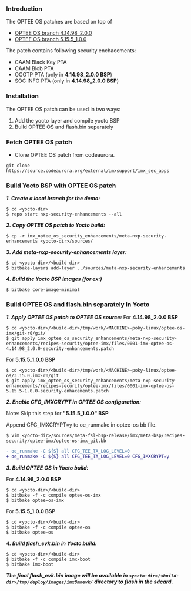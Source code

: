 ### Introduction
The OPTEE OS patches are based on top of 
- [OPTEE OS branch  4.14.98_2.0.0](https://source.codeaurora.org/external/imx/imx-optee-os/log/?h=imx_4.14.98_2.2.0)
- [OPTEE OS branch  5.15.5_1.0.0](https://source.codeaurora.org/external/imx/imx-optee-os/log/?h=lf-5.15.5_1.0.0)

The patch contains following security enchacements:
- CAAM Black Key PTA
- CAAM Blob PTA
- OCOTP PTA	(only in **4.14.98_2.0.0 BSP**)
- SOC INFO PTA	(only in **4.14.98_2.0.0 BSP**)

### Installation
The OPTEE OS patch can be used in two ways:
1. Add the yocto layer and compile yocto BSP
2. Build OPTEE OS and flash.bin separately

### Fetch OPTEE OS patch
- Clone OPTEE OS patch from codeaurora.
```
git clone https://source.codeaurora.org/external/imxsupport/imx_sec_apps
```

### Build Yocto BSP with OPTEE OS patch
***1. Create a local branch for the demo:***
```
$ cd <yocto-dir>
$ repo start nxp-security-enhancements --all
```

***2. Copy OPTEE OS patch to Yocto build:***
```
$ cp -r imx_optee_os_security_enhancements/meta-nxp-security-enhancements <yocto-dir>/sources/
```

***3. Add meta-nxp-security-enhancements layer:***
```
$ cd <yocto-dir>/<build-dir>
$ bitbake-layers add-layer ../sources/meta-nxp-security-enhancements
```

***4. Build the Yocto BSP images (for ex:)***
```
$ bitbake core-image-minimal
```

### Build OPTEE OS and flash.bin separately in Yocto
***1. Apply OPTEE OS patch to OPTEE OS source:***
For **4.14.98_2.0.0 BSP**
```
$ cd <yocto-dir>/<build-dir>/tmp/work/<MACHINE>-poky-linux/optee-os-imx/git-r0/git/
$ git apply imx_optee_os_security_enhancements/meta-nxp-security-enhancements/recipes-security/optee-imx/files/0001-imx-optee-os-4.14.98_2.0.0-security-enhancements.patch
```
For **5.15.5_1.0.0 BSP**
```
$ cd <yocto-dir>/<build-dir>/tmp/work/<MACHINE>-poky-linux/optee-os/3.15.0.imx-r0/git
$ git apply imx_optee_os_security_enhancements/meta-nxp-security-enhancements/recipes-security/optee-imx/files/0001-imx-optee-os-5.15.5-1.0.0-security-enhacements.patch
```

***2. Enable CFG_IMXCRYPT in OPTEE OS configuration:***

Note: Skip this step for **"5.15.5_1.0.0" BSP**

Append CFG_IMXCRYPT=y to oe_runmake in optee-os bb file.
```
$ vim <yocto-dir>/sources/meta-fsl-bsp-release/imx/meta-bsp/recipes-security/optee-imx/optee-os-imx_git.bb
```
```diff
- oe_runmake -C ${S} all CFG_TEE_TA_LOG_LEVEL=0
+ oe_runmake -C ${S} all CFG_TEE_TA_LOG_LEVEL=0 CFG_IMXCRYPT=y
```

***3. Build OPTEE OS in Yocto build:***

For **4.14.98_2.0.0 BSP**
```
$ cd <yocto-dir>/<build-dir>
$ bitbake -f -c compile optee-os-imx
$ bitbake optee-os-imx
```
For **5.15.5_1.0.0 BSP**
```
$ cd <yocto-dir>/<build-dir>
$ bitbake -f -c compile optee-os
$ bitbake optee-os
```

***4. Build flash_evk.bin in Yocto build:***
```
$ cd <yocto-dir>/<build-dir>
$ bitbake -f -c compile imx-boot
$ bitbake imx-boot
```

***The final flash_evk.bin image will be available in ```<yocto-dir>/<build-dir>/tmp/deploy/images/imx8mmevk/``` directory to flash in the sdcard.***
